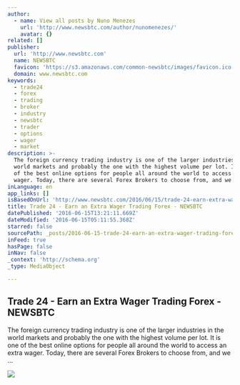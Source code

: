 ```yaml
---
author:
  - name: View all posts by Nuno Menezes
    url: 'http://www.newsbtc.com/author/nunomenezes/'
    avatar: {}
related: []
publisher:
  url: 'http://www.newsbtc.com'
  name: NEWSBTC
  favicon: 'https://s3.amazonaws.com/common-newsbtc/images/favicon.ico'
  domain: www.newsbtc.com
keywords:
  - trade24
  - forex
  - trading
  - broker
  - industry
  - newsbtc
  - trader
  - options
  - wager
  - market
description: >-
  The foreign currency trading industry is one of the larger industries in the
  world markets and probably the one with the highest volume per lot. It is one
  of the best online options for people all around the world to access an extra
  wager. Today, there are several Forex Brokers to choose from, and we ...
inLanguage: en
app_links: []
isBasedOnUrl: 'http://www.newsbtc.com/2016/06/15/trade-24-earn-extra-wager-trading-forex/'
title: Trade 24 - Earn an Extra Wager Trading Forex - NEWSBTC
datePublished: '2016-06-15T13:21:11.669Z'
dateModified: '2016-06-15T05:11:55.368Z'
starred: false
sourcePath: _posts/2016-06-15-trade-24-earn-an-extra-wager-trading-forex-newsbtc.md
inFeed: true
hasPage: false
inNav: false
_context: 'http://schema.org'
_type: MediaObject

---
```

<article style=""><h1>Trade 24 - Earn an Extra Wager Trading Forex - NEWSBTC</h1><p>The foreign currency trading industry is one of the larger industries in the world markets and probably the one with the highest volume per lot. It is one of the best online options for people all around the world to access an extra wager. Today, there are several Forex Brokers to choose from, and we ...</p><img src="http://s3.amazonaws.com/main-newsbtc-images/2016/06/14160602/trade24_1.jpg" /></article>